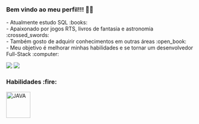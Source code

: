 ### Bem vindo ao meu perfil!!! :raising_hand_man:

<p> - Atualmente estudo SQL :books: <br>
    - Apaixonado por jogos RTS, livros de fantasia e astronomia :crossed_swords: <br>
    - Também gosto de adquirir conhecimentos em outras áreas :open_book: <br>
    - Meu objetivo é melhorar minhas habilidades e se tornar um desenvolvedor Full-Stack :computer: <br> </p>
<a href="https://www.linkedin.com/in/brendoviegas"><img src="https://img.shields.io/badge/-Brendo%20Viegas-0077B5?style=flat-square&logo=Linkedin&logoColor=white"/></a>
<a href="mailto:brendoviegash@gmail.com"><img src="https://img.shields.io/badge/-brendoviegash@gmail.com-D14836?style=flat-square&logo=Gmail&logoColor=white"/></a></div>
    
<div style="display: inline_block">
<h3> Habilidades :fire: </h3>
<img align="center" alt="JAVA" height="70" width="65" style="max-width:100%" src="https://cdn.jsdelivr.net/gh/devicons/devicon/icons/java/java-original-wordmark.svg"/>
